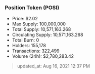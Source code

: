 
  ### Position Token (POSI)
  - Price: $2.02
  - Max Supply: 100,000,000
  - Total Supply: 10,571,163.268
  - Circulating Supply: 10,571,163.268
  - Total Burn: 0
  - Holders: 155,178
  - Transactions: 322,499
  - Volume (24h): $2,780,283.42

  > updated_at: Aug 16, 2021 12:37 PM
